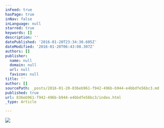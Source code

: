 ```yaml
---
inFeed: true
hasPage: true
inNav: false
inLanguage: null
starred: true
keywords: []
description: ''
datePublished: '2016-01-20T23:34:30.605Z'
dateModified: '2016-01-20T06:43:08.307Z'
authors: []
publisher:
  name: null
  domain: null
  url: null
  favicon: null
title: ''
author: []
sourcePath: _posts/2016-01-20-836eb961-f942-496b-b944-e4bbdfe56bc3.md
published: true
url: 836eb961-f942-496b-b944-e4bbdfe56bc3/index.html
_type: Article

---
```

![](https://the-grid-user-content.s3-us-west-2.amazonaws.com/37a37b4c-2b34-4ad2-b806-0643ad4a6fdc.jpg)